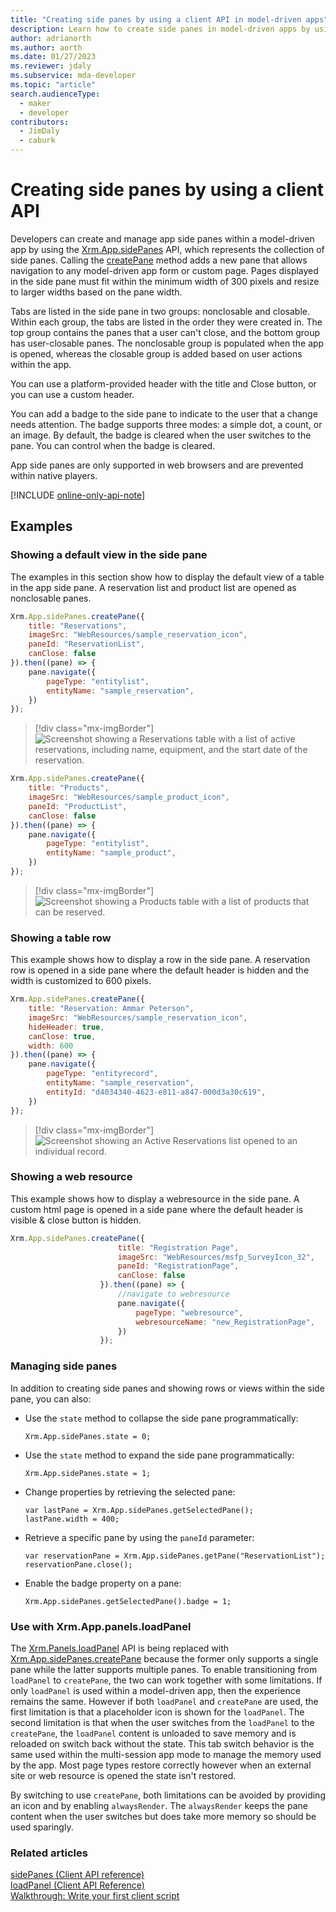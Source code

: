 ```yaml
---
title: "Creating side panes by using a client API in model-driven apps" 
description: Learn how to create side panes in model-driven apps by using a client API.
author: adrianorth
ms.author: aorth
ms.date: 01/27/2023
ms.reviewer: jdaly
ms.subservice: mda-developer
ms.topic: "article"
search.audienceType: 
  - maker
  - developer
contributors: 
  - JimDaly
  - caburk
---
```


# Creating side panes by using a client API

Developers can create and manage app side panes within a model-driven app by using the [Xrm.App.sidePanes](reference/xrm-app-sidepanes.md) API, which represents the collection of side panes. Calling the [createPane](reference/Xrm-App/Xrm-App-sidePanes/createPane.md) method adds a new pane that allows navigation to any model-driven app form or custom page. Pages displayed in the side pane must fit within the minimum width of 300 pixels and resize to larger widths based on the pane width.

Tabs are listed in the side pane in two groups: nonclosable and closable. Within each group, the tabs are listed in the order they were created in. The top group contains the panes that a user can't close, and the bottom group has user-closable panes. The nonclosable group is populated when the app is opened, whereas the closable group is added based on user actions within the app.

You can use a platform-provided header with the title and Close button, or you can use a custom header.

You can add a badge to the side pane to indicate to the user that a change needs attention. The badge supports three modes: a simple dot, a count, or an image. By default, the badge is cleared when the user switches to the pane. You can control when the badge is cleared.

App side panes are only supported in web browsers and are prevented within native players.

[!INCLUDE [online-only-api-note](includes/online-only-api-note.md)]

## Examples

### Showing a default view in the side pane

The examples in this section show how to display the default view of a table in the app side pane. A reservation list and product list are opened as nonclosable panes.

```javascript
Xrm.App.sidePanes.createPane({
    title: "Reservations",
    imageSrc: "WebResources/sample_reservation_icon",
    paneId: "ReservationList",
    canClose: false
}).then((pane) => {
    pane.navigate({
        pageType: "entitylist",
        entityName: "sample_reservation",
    })
});
```

> [!div class="mx-imgBorder"] 
> ![Screenshot showing a Reservations table with a list of active reservations, including name, equipment, and the start date of the reservation.](../media/app-side-panes-example-1.png "Example 1")

```javascript
Xrm.App.sidePanes.createPane({
    title: "Products",
    imageSrc: "WebResources/sample_product_icon",
    paneId: "ProductList",
    canClose: false
}).then((pane) => {
    pane.navigate({
        pageType: "entitylist",
        entityName: "sample_product",
    })
});
```

> [!div class="mx-imgBorder"] 
> ![Screenshot showing a Products table with a list of products that can be reserved.](../media/app-side-panes-example-2.png "Example 2")

### Showing a table row

This example shows how to display a row in the side pane. A reservation row is opened in a side pane where the default header is hidden and the width is customized to 600 pixels.

```javascript
Xrm.App.sidePanes.createPane({
    title: "Reservation: Ammar Peterson",
    imageSrc: "WebResources/sample_reservation_icon",
    hideHeader: true,
    canClose: true,
    width: 600
}).then((pane) => {
    pane.navigate({
        pageType: "entityrecord",
        entityName: "sample_reservation",
        entityId: "d4034340-4623-e811-a847-000d3a30c619",
    })
});
```

> [!div class="mx-imgBorder"] 
> ![Screenshot showing an Active Reservations list opened to an individual record.](../media/app-side-panes-opening-record.png "Open record")

### Showing a web resource

This example shows how to display a webresource in the side pane. A custom html page is opened in a side pane where the default header is visible & close button is hidden.

```javascript
Xrm.App.sidePanes.createPane({
                        title: "Registration Page",
                        imageSrc: "WebResources/msfp_SurveyIcon_32",
                        paneId: "RegistrationPage",
                        canClose: false
                    }).then((pane) => {
                        //navigate to webresource
                        pane.navigate({
                            pageType: "webresource",
                            webresourceName: "new_RegistrationPage",
                        })
                    });
```


### Managing side panes

In addition to creating side panes and showing rows or views within the side pane, you can also: 

- Use the `state` method to collapse the side pane programmatically:

  `Xrm.App.sidePanes.state = 0;`

- Use the `state` method to expand the side pane programmatically:

  `Xrm.App.sidePanes.state = 1;`

- Change properties by retrieving the selected pane:

  `var lastPane = Xrm.App.sidePanes.getSelectedPane();`  
  `lastPane.width = 400;`

- Retrieve a specific pane by using the `paneId` parameter:

  `var reservationPane = Xrm.App.sidePanes.getPane("ReservationList");`  
  `reservationPane.close();`

- Enable the badge property on a pane:

  `Xrm.App.sidePanes.getSelectedPane().badge = 1;`

### Use with Xrm.App.panels.loadPanel

The [Xrm.Panels.loadPanel](reference/Xrm-Panel/loadPanel.md) API is being replaced with [Xrm.App.sidePanes.createPane](reference/Xrm-App/Xrm-App-sidePanes/createPane.md) because the former only supports a single pane while the latter supports multiple panes. To enable transitioning from `loadPanel` to `createPane`, the two can work together with some limitations. If only `loadPanel` is used within a model-driven app, then the experience remains the same. However if both `loadPanel` and `createPane` are used, the first limitation is that a placeholder icon is shown for the `loadPanel`. The second limitation is that when the user switches from the `loadPanel` to the `createPane`, the `loadPanel` content is unloaded to save memory and is reloaded on switch back without the state. This tab switch behavior is the same used within the multi-session app mode to manage the memory used by the app. Most page types restore correctly however when an external site or web resource is opened the state isn't restored.

By switching to use `createPane`, both limitations can be avoided by providing an icon and by enabling `alwaysRender`. The `alwaysRender` keeps the pane content when the user switches but does take more memory so should be used sparingly.

### Related articles

[sidePanes (Client API reference)](reference/xrm-app-sidepanes.md)<br />
[loadPanel (Client API Reference)](reference/xrm-panel/loadpanel.md)<br />
[Walkthrough: Write your first client script](walkthrough-write-your-first-client-script.md)
